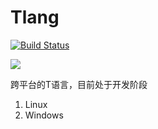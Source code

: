 # Tlang
[![Build Status](https://travis-ci.com/Nevermore1994/Tlang.svg?branch=master)](https://travis-ci.com/Nevermore1994/Tlang)

[![](https://github.com/Nevermore1994/Tlang/workflows/CMake/badge.svg)](https://github.com/Nevermore1994/Tlang/actions?query=workflow%3ACMake)

跨平台的T语言，目前处于开发阶段

1. Linux
2. Windows
